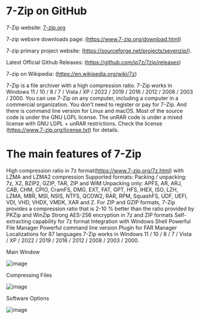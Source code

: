 # 7-Zip on GitHub
7-Zip website: [7-zip.org](https://7-zip.org)

7-zip websire downloads page: (https://www.7-zip.org/download.html)

7-zip primary project website: (https://sourceforge.net/projects/sevenzip/).

Latest Official Github Releases: (https://github.com/ip7z/7zip/releases)

7-zip on Wikipedia: (https://en.wikipedia.org/wiki/7z)



7-Zip is a file archiver with a high compression ratio. 7-Zip works in Windows 11 / 10 / 8 / 7 / Vista / XP / 2022 / 2019 / 2016 / 2012 / 2008 / 2003 / 2000.
You can use 7-Zip on any computer, including a computer in a commercial organization. You don't need to register or pay for 7-Zip. And there is command line version for Linux and macOS. Most of the source code is under the GNU LGPL license. The unRAR code is under a mixed license with GNU LGPL + unRAR restrictions. Check the license (https://www.7-zip.org/license.txt) for details.

# The main features of 7-Zip
High compression ratio in 7z format(https://www.7-zip.org/7z.html) with LZMA and LZMA2 compression
Supported formats:
Packing / unpacking: 7z, XZ, BZIP2, GZIP, TAR, ZIP and WIM
Unpacking only: APFS, AR, ARJ, CAB, CHM, CPIO, CramFS, DMG, EXT, FAT, GPT, HFS, IHEX, ISO, LZH, LZMA, MBR, MSI, NSIS, NTFS, QCOW2, RAR, RPM, SquashFS, UDF, UEFI, VDI, VHD, VHDX, VMDK, XAR and Z.
For ZIP and GZIP formats, 7-Zip provides a compression ratio that is 2-10 % better than the ratio provided by PKZip and WinZip
Strong AES-256 encryption in 7z and ZIP formats
Self-extracting capability for 7z format
Integration with Windows Shell
Powerful File Manager
Powerful command line version
Plugin for FAR Manager
Localizations for 87 languages
7-Zip works in Windows 11 / 10 / 8 / 7 / Vista / XP / 2022 / 2019 / 2016 / 2012 / 2008 / 2003 / 2000.

Main Window

![image](https://github.com/user-attachments/assets/6aa4f040-cec5-4f16-84a0-98b311a857b6)

Compressing Files

![image](https://github.com/user-attachments/assets/2b4f71dc-857c-4d7c-9546-7795012d7937)

Software Options

![image](https://github.com/user-attachments/assets/5a1f59e5-4780-47b6-a521-6a704f3a937a)



